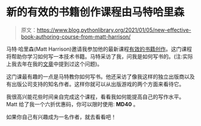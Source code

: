 # 新的有效的书籍创作课程由马特哈里森

> 原文：<https://www.blog.pythonlibrary.org/2021/01/05/new-effective-book-authoring-course-from-matt-harrison/>

马特·哈里森(Matt Harrison)邀请我参加他的最新课程[有效的书籍创作](https://mattharrison.podia.com/effective-authoring)。这门课程将帮助你学习如何写一本技术书籍。马特采访了我，问我是如何写书的。(注:实际上我去年在我的[文章](https://www.blog.pythonlibrary.org/2019/02/26/how-i-write-books-about-python/)中提到过这个问题)。

这门课最有趣的一点是马特教你如何写书。他还采访了像我这样的独立出版商以及有出版公司支持的知名作者。这样你就可以从出版游戏的两个方面来看待它。

我很高兴能花些时间亲自完成这个课程，看看我如何能提高自己的写作水平。Matt 给了我一个六折优惠码，你可以限时使用: **MD40** 。

如果你自己有兴趣成为一名作者，就去看看吧！